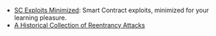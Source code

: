 - [SC Exploits Minimized](https://github.com/Cyfrin/sc-exploits-minimized): Smart Contract exploits, minimized for your learning pleasure.
- [A Historical Collection of Reentrancy Attacks](https://github.com/pcaversaccio/reentrancy-attacks)
